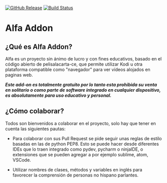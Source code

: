 [![GitHub Release](https://img.shields.io/github/v/release/alfa-addon/addon.svg)](https://github.com/alfa-addon/addon/releases)
[![Build Status](https://github.com/alfa-addon/addon/actions/workflows/release.yml/badge.svg?branch=master)](https://github.com/alfa-addon/addon/actions/workflows/release.yml)
# Alfa Addon
## ¿Qué es Alfa Addon?
Alfa es un proyecto sin ánimo de lucro y con fines educativos, basado en el código abierto de pelisalacarta-ce, que permite utilizar Kodi u otra plataforma compatible como "navegador" para ver vídeos alojados en paginas web.

***Este add-on es totalmente gratuito por lo tanto esta prohibida su venta en solitario o como parte de software integrado en cualquier dispositivo, es absolutamente para uso educativo y personal.***

## ¿Cómo colaborar?
Todos son bienvenidos a colaborar en el proyecto, solo hay que tener en cuenta las siguientes pautas:

- Para colaborar con sus Pull Request se pide seguir unas reglas de estilo basadas en las de python PEP8. Esto se puede hacer desde diferentes IDEs que lo traen integrado como pydev, pycharm o ninjaIDE, o extensiones que se pueden agregar a por ejemplo sublime, atom, VSCode.

- Utilizar nombres de clases, métodos y variables en inglés para favorecer la comprensión de personas no hispano parlantes.
